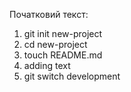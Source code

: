 Початковий текст:
1) git init new-project
2) cd new-project
3) touch README.md
4) adding text
5) git switch development
